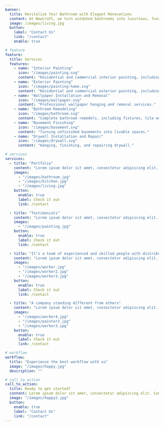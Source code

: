 ```yaml
---
banner:
  title: Revitalize Your Bathroom with Elegant Renovations
  content: At NewCraft, we turn outdated bathrooms into luxurious, functional spaces. Whether you need a sleek, modern makeover or a timeless, classic redesign, our team delivers high-quality craftsmanship and personalized designs. Let us create a bathroom that enhances your daily routine and adds value to your home.
  image: /images/living.jpg
  button:
    label: "Contact Us"
    link: "/contact"
    enable: true

# feature
feature:
  title: Services
  features:
    - name: "Interior Painting"
      icon: "/images/painting.svg"
      content: "Residential and commercial interior painting, including walls, ceilings, trim, and doors."
    - name: "Exterior Painting"
      icon: "/images/painting-home.svg"
      content: "Residential and commercial exterior painting, including walls, siding, fences, and decks."
    - name: "Wallpaper Installation and Removal"
      icon: "/images/wallpaper.svg"
      content: "Professional wallpaper hanging and removal services."
    - name: "Bathroom Remodeling"
      icon: "/images/bathroom.svg"
      content: "Complete bathroom remodels, including fixtures, tile work, and cabinetry."
    - name: "Basement Finishing"
      icon: "/images/basement.svg"
      content: "Turning unfinished basements into livable spaces."
    - name: "Drywall Installation and Repair"
      icon: "/images/drywall.svg"
      content: "Hanging, finishing, and repairing drywall."

# services
services:
  - title: "Portfolio"
    content: "Lorem ipsum dolor sit amet, consectetur adipiscing elit. Consequat tristique eget amet, tempus eu at consecttur. Leo facilisi nunc viverra tellus. Ac laoreet sit vel consquat. consectetur adipiscing elit. Consequat tristique eget amet, tempus eu at consecttur. Leo facilisi nunc viverra tellus. Ac laoreet sit vel consquat."
    images:
      - "/images/bathroom.jpg"
      - "/images/kitchen.jpg"
      - "/images/living.jpg"
    button:
      enable: true
      label: Check it out
      link: /contact

  - title: "Testimonials"
    content: "Lorem ipsum dolor sit amet, consectetur adipiscing elit. Consequat tristique eget amet, tempus eu at consecttur. Leo facilisi nunc viverra tellus. Ac laoreet sit vel consquat. consectetur adipiscing elit. Consequat tristique eget amet, tempus eu at consecttur. Leo facilisi nunc viverra tellus. Ac laoreet sit vel consquat."
    images:
      - "/images/painting.jpg"
    button:
      enable: true
      label: Check it out
      link: /contact

  - title: "It’s a team of experienced and skilled people with distributions"
    content: "Lorem ipsum dolor sit amet, consectetur adipiscing elit. Consequat tristique eget amet, tempus eu at consecttur. Leo facilisi nunc viverra tellus. Ac laoreet sit vel consquat. consectetur adipiscing elit. Consequat tristique eget amet, tempus eu at consecttur. Leo facilisi nunc viverra tellus. Ac laoreet sit vel consquat."
    images:
      - "/images/worker.jpg"
      - "/images/worker2.jpg"
      - "/images/worker3.jpg"
    button:
      enable: true
      label: Check it out
      link: /contact

  - title: "A company standing different from others"
    content: "Lorem ipsum dolor sit amet, consectetur adipiscing elit. Consequat tristique eget amet, tempus eu at consecttur. Leo facilisi nunc viverra tellus. Ac laoreet sit vel consquat. consectetur adipiscing elit. Consequat tristique eget amet, tempus eu at consecttur. Leo facilisi nunc viverra tellus. Ac laoreet sit vel consquat."
    images:
      - "/images/worker4.jpg"
      - "/images/painter2.jpg"
      - "/images/worker3.jpg"
    button:
      enable: true
      label: Check it out
      link: /contact

# workflow
workflow:
  title: "Experience the best workflow with us"
  image: "/images/happy.jpg"
  description: ""

# call_to_action
call_to_action:
  title: Ready to get started?
  content: Lorem ipsum dolor sit amet, consectetur adipiscing elit. Consequat tristique eget amet, tempus eu at consecttur.
  image: "/images/happy2.jpg"
  button:
    enable: true
    label: "Contact Us"
    link: "/contact"
---
```

